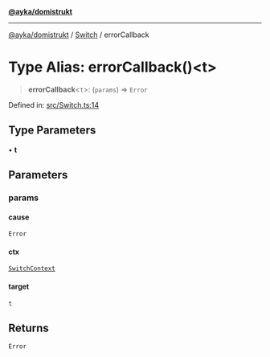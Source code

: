 [**@ayka/domistrukt**](../../../README.md)

***

[@ayka/domistrukt](../../../globals.md) / [Switch](../README.md) / errorCallback

# Type Alias: errorCallback()\<t\>

> **errorCallback**\<`t`\>: (`params`) => `Error`

Defined in: [src/Switch.ts:14](https://github.com/AndreyMork/domistrukt/blob/d336ce883f586949cec0ae80ccb1b178d7aa8196/src/Switch.ts#L14)

## Type Parameters

• **t**

## Parameters

### params

#### cause

`Error`

#### ctx

[`SwitchContext`](../classes/SwitchContext.md)

#### target

`t`

## Returns

`Error`
